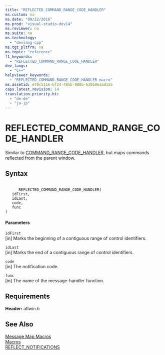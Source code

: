 ```yaml
---
title: "REFLECTED_COMMAND_RANGE_CODE_HANDLER"
ms.custom: na
ms.date: "09/22/2016"
ms.prod: "visual-studio-dev14"
ms.reviewer: na
ms.suite: na
ms.technology: 
  - "devlang-cpp"
ms.tgt_pltfrm: na
ms.topic: "reference"
f1_keywords: 
  - "REFLECTED_COMMAND_RANGE_CODE_HANDLER"
dev_langs: 
  - "C++"
helpviewer_keywords: 
  - "REFLECTED_COMMAND_RANGE_CODE_HANDLER macro"
ms.assetid: e79c5116-bf24-485b-900b-620b06aad1a5
caps.latest.revision: 14
translation.priority.ht: 
  - "de-de"
  - "ja-jp"
---
```

# REFLECTED_COMMAND_RANGE_CODE_HANDLER
Similar to [COMMAND_RANGE_CODE_HANDLER](../vs140/command_range_code_handler.md), but maps commands reflected from the parent window.  
  
## Syntax  
  
```  
  
      REFLECTED_COMMAND_RANGE_CODE_HANDLER(   
   idFirst,   
   idLast,   
   code,   
   func    
)  
```  
  
#### Parameters  
 `idFirst`  
 [in] Marks the beginning of a contiguous range of control identifiers.  
  
 `idLast`  
 [in] Marks the end of a contiguous range of control identifiers.  
  
 `code`  
 [in] The notification code.  
  
 `func`  
 [in] The name of the message-handler function.  
  
## Requirements  
 **Header:** atlwin.h  
  
## See Also  
 [Message Map Macros](../vs140/message-map-macros--atl-.md)   
 [Macros](../vs140/atl-macros.md)   
 [REFLECT_NOTIFICATIONS](../vs140/reflect_notifications.md)